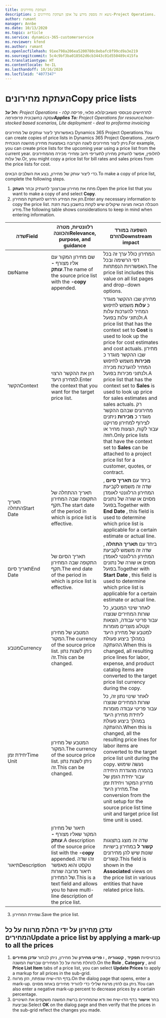 ```yaml
---
title: העתקת מחירונים
description: נושא זה מספק מידע על אופן העתקת מחירונים ב-Project Operations.
author: rumant
manager: Annbe
ms.date: 10/13/2020
ms.topic: article
ms.service: dynamics-365-customerservice
ms.reviewer: kfend
ms.author: rumant
ms.openlocfilehash: 91ee798a206ea5200780c8ebafc8f99cd9a3e219
ms.sourcegitcommit: 5c4c9bf3ba018562d6cb3443c01d550489c415fa
ms.translationtype: HT
ms.contentlocale: he-IL
ms.lasthandoff: 10/16/2020
ms.locfileid: "4077347"
---
```

# <a name="copy-price-lists"></a><span data-ttu-id="fab49-103">העתקת מחירונים</span><span class="sxs-lookup"><span data-stu-id="fab49-103">Copy price lists</span></span>

<span data-ttu-id="fab49-104">_**חל על:** Project Operations לתרחישים מבוססי משאבים/לא מלאי, פריסה קלה - עסקה בחשבונית פרופורמה_</span><span class="sxs-lookup"><span data-stu-id="fab49-104">_**Applies To:** Project Operations for resource/non-stocked based scenarios, Lite deployment - deal to proforma invoicing_</span></span>

<span data-ttu-id="fab49-105">באפשרותך ליצור עותקים של מחירונים Dynamics 365 Project Operations.</span><span class="sxs-lookup"><span data-stu-id="fab49-105">You can create copies of price lists in Dynamics 365 Project Operations.</span></span> <span data-ttu-id="fab49-106">לדוגמה, ניתן ליצור מחירונים לשנה הקרובה באמצעות מחירון מהשנה הנוכחית.</span><span class="sxs-lookup"><span data-stu-id="fab49-106">For example, you can create price lists for the upcoming year using a price list from the current year.</span></span>  <span data-ttu-id="fab49-107">לחלופין, אפשר להעתיק מחירון לתעריפי חיוב ומחירי מכירה מהמחירונים של עלות.</span><span class="sxs-lookup"><span data-stu-id="fab49-107">Or, you might copy a price list for bill rates and sales prices from the price lists for cost.</span></span> 

<span data-ttu-id="fab49-108">כדי ליצור עותק של מחירון, בצע את השלבים הבאים.</span><span class="sxs-lookup"><span data-stu-id="fab49-108">To make a copy of price list, complete the following steps.</span></span>

1. <span data-ttu-id="fab49-109">פתח את מחירון שברצונך להעתיק ובחר **העתק**.</span><span class="sxs-lookup"><span data-stu-id="fab49-109">Open the price list that you want to make a copy of and select **Copy**.</span></span>
2. <span data-ttu-id="fab49-110">הזן את המידע הדרוש להעתקת המחירון.</span><span class="sxs-lookup"><span data-stu-id="fab49-110">Enter any necessary information to copy the price list.</span></span> <span data-ttu-id="fab49-111">הטבלה הבאה מציגה שיקולים שיש לקחת בחשבון בעת הזנת מידע.</span><span class="sxs-lookup"><span data-stu-id="fab49-111">The following table shows considerations to keep in mind when entering information.</span></span>

| <span data-ttu-id="fab49-112">שדה</span><span class="sxs-lookup"><span data-stu-id="fab49-112">Field</span></span> | <span data-ttu-id="fab49-113">רלוונטיות, מטרה והכוונה</span><span class="sxs-lookup"><span data-stu-id="fab49-113">Relevance, purpose, and guidance</span></span> | <span data-ttu-id="fab49-114">השפעה במורד הזרם</span><span class="sxs-lookup"><span data-stu-id="fab49-114">Downstream impact</span></span> |
| --- | --- | --- |
| <span data-ttu-id="fab49-115">שם</span><span class="sxs-lookup"><span data-stu-id="fab49-115">Name</span></span> | <span data-ttu-id="fab49-116">שם מחירון המקור עם אליו מצורף **-עותק**.</span><span class="sxs-lookup"><span data-stu-id="fab49-116">The name of the source price list with the **-copy** appended.</span></span> | <span data-ttu-id="fab49-117">המחירון כולל ערך זה בכל דפי הרשימה ובכל האפשרויות הנפתחות.</span><span class="sxs-lookup"><span data-stu-id="fab49-117">The price list includes this value on all list pages and drop-down options.</span></span> |
| <span data-ttu-id="fab49-118">הקשר</span><span class="sxs-lookup"><span data-stu-id="fab49-118">Context</span></span> | <span data-ttu-id="fab49-119">הזן את ההקשר הרצוי למחירון היעד.</span><span class="sxs-lookup"><span data-stu-id="fab49-119">Enter the context that you want for the target price list.</span></span> | <span data-ttu-id="fab49-120">מחירון שבו ההקשר מוגדר כ **עלות** משמש לחיפוש המחיר להערכות עלות ולנתוני עלות בפועל.</span><span class="sxs-lookup"><span data-stu-id="fab49-120">A price list that has the context set to **Cost** is used to look up the price for cost estimates and cost actuals.</span></span> <span data-ttu-id="fab49-121">מחירון שבו ההקשר מוגדר כ **מכירות** משמש לחיפוש המחיר להערכות מכירה ולנתוני מכירות בפועל.</span><span class="sxs-lookup"><span data-stu-id="fab49-121">A price list that has the context set to **Sales** is used to look up price for sales estimates and sales actuals.</span></span> <span data-ttu-id="fab49-122">רק מחירונים שבהם ההקשר מוגדר כ **מכירות** ניתנים לצירוף למחירון פרויקט עבור לקוח, הצעות מחיר או חוזה.</span><span class="sxs-lookup"><span data-stu-id="fab49-122">Only price lists that have the context set to **Sales** can be attached to a project price list for a customer, quotes, or contract.</span></span> |
| <span data-ttu-id="fab49-123">תאריך התחלה</span><span class="sxs-lookup"><span data-stu-id="fab49-123">Start Date</span></span> | <span data-ttu-id="fab49-124">תאריך ההתחלה של התקופה שבה המחירון תקף.</span><span class="sxs-lookup"><span data-stu-id="fab49-124">The start date of the period in which is price list is effective.</span></span> | <span data-ttu-id="fab49-125">ביחד עם **תאריך סיום** , שדה זה משמש לקביעת המחירון הרלוונטי לאומדן מסוים או שורה של נתונים בפועל.</span><span class="sxs-lookup"><span data-stu-id="fab49-125">Together with **End Date** , this field is used to determine which price list is applicable for a certain estimate or actual line.</span></span> |
| <span data-ttu-id="fab49-126">תאריך סיום</span><span class="sxs-lookup"><span data-stu-id="fab49-126">End Date</span></span> | <span data-ttu-id="fab49-127">תאריך הסיום של התקופה שבה המחירון תקף.</span><span class="sxs-lookup"><span data-stu-id="fab49-127">The end date of the period in which is price list is effective.</span></span> | <span data-ttu-id="fab49-128">ביחד עם **תאריך התחלה** , שדה זה משמש לקביעת המחירון הרלוונטי לאומדן מסוים או שורה של נתונים בפועל.</span><span class="sxs-lookup"><span data-stu-id="fab49-128">Together with **Start Date** , this field is used to determine which price list is applicable for a certain estimate or actual line.</span></span> |
| <span data-ttu-id="fab49-129">מטבע</span><span class="sxs-lookup"><span data-stu-id="fab49-129">Currency</span></span> | <span data-ttu-id="fab49-130">המטבע של מחירון המקור.</span><span class="sxs-lookup"><span data-stu-id="fab49-130">The currency of the source price list.</span></span> <span data-ttu-id="fab49-131">ניתן לשנות נתון זה.</span><span class="sxs-lookup"><span data-stu-id="fab49-131">This can be changed.</span></span> | <span data-ttu-id="fab49-132">לאחר שינוי המטבע, כל שורות המחירים שנוצרו עבור פריטי עבודה, הוצאות וקטלוג מוצרים מומרות למטבע של מחירון היעד במהלך ביצוע פעולת ההעתקה.</span><span class="sxs-lookup"><span data-stu-id="fab49-132">When this is changed, all resulting price lines for labor, expense, and product catalog items are converted to the target price list currency during the copy.</span></span> |
| <span data-ttu-id="fab49-133">יחידת זמן</span><span class="sxs-lookup"><span data-stu-id="fab49-133">Time Unit</span></span> | <span data-ttu-id="fab49-134">המטבע של מחירון המקור.</span><span class="sxs-lookup"><span data-stu-id="fab49-134">The currency of the source price list.</span></span> <span data-ttu-id="fab49-135">ניתן לשנות נתון זה.</span><span class="sxs-lookup"><span data-stu-id="fab49-135">This can be changed.</span></span> | <span data-ttu-id="fab49-136">לאחר שינוי נתון זה, כל שורות המחירים שנוצרו עבור פריטי עבודה מומרות ליחידת מחירון היעד במהלך ביצוע פעולת ההעתקה.</span><span class="sxs-lookup"><span data-stu-id="fab49-136">When this is changed, all the resulting price lines for labor items are converted to the target price list unit during the copy.</span></span> <span data-ttu-id="fab49-137">נעשה שימוש בהמרה מהגדרת היחידה עבור יחידת הזמן של מחירון המקור ויחידת זמן מחירון היעד.</span><span class="sxs-lookup"><span data-stu-id="fab49-137">The conversion from the unit setup for the source price list time unit and target price list time unit is used.</span></span> |
| <span data-ttu-id="fab49-138">תיאור</span><span class="sxs-lookup"><span data-stu-id="fab49-138">Description</span></span> | <span data-ttu-id="fab49-139">תיאור של מחירון המקור שאליו מצורף **-עותק**.</span><span class="sxs-lookup"><span data-stu-id="fab49-139">A description of the source price list with the **-copy** appended.</span></span> <span data-ttu-id="fab49-140">זהו שדה טקסט והוא מאפשר תיאור מרובה שורות של המחירון.</span><span class="sxs-lookup"><span data-stu-id="fab49-140">This is a text field and allows you to have multi-line description of the price list.</span></span> | <span data-ttu-id="fab49-141">שדה זה מוצג בתצוגות **קשור ל** במחירון בישויות שונות שיש להן מחירונים קשורים.</span><span class="sxs-lookup"><span data-stu-id="fab49-141">This field is shown in the **Associated** views on the price list in various entities that have related price lists.</span></span> |

3. <span data-ttu-id="fab49-142">שמירת המחירון.</span><span class="sxs-lookup"><span data-stu-id="fab49-142">Save the price list.</span></span> 

## <a name="update-a-price-list-by-applying-a-mark-up-to-all-the-prices"></a><span data-ttu-id="fab49-143">עדכן מחירון על ידי החלת מרווח על כל המחירים</span><span class="sxs-lookup"><span data-stu-id="fab49-143">Update a price list by applying a mark-up to all the prices</span></span>

1. <span data-ttu-id="fab49-144">בכרטיסיות **תפקיד** , **קטגוריה** , ו **פריט מחירון** של מחירון,  ניתן לבחור **עדכן מחירים** להחלת מרווח על כל המחירים שברשת המשנה.</span><span class="sxs-lookup"><span data-stu-id="fab49-144">On the **Role** , **Category** , and **Price List Item** tabs of a price list, you can select **Update Prices** to apply a markup for all prices in the sub-grid.</span></span> 
2. <span data-ttu-id="fab49-145">בדף הדו-שיח שנפתח, הזן מרווח.</span><span class="sxs-lookup"><span data-stu-id="fab49-145">On the dialog page that opens, enter a mark-up.</span></span> <span data-ttu-id="fab49-146">ניתן גם להזין מרווח שלילי כדי להוריד מחירים באחוז מסוים.</span><span class="sxs-lookup"><span data-stu-id="fab49-146">You can also enter a negative mark-up percent to decrease prices by a certain percentage.</span></span> 
3. <span data-ttu-id="fab49-147">בחר **אישור** בדף הדו-שיח ואז ודא שהמחירים ברשת המשנה משקפים את השינויים שביצעת.</span><span class="sxs-lookup"><span data-stu-id="fab49-147">Select **OK** on the dialog page and then verify that the prices in the sub-grid reflect the changes you made.</span></span>
